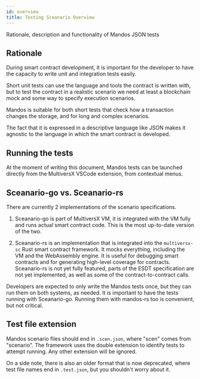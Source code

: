 ```yaml
---
id: overview
title: Testing Sceanario Overview
---
```


Rationale, description and functionality of Mandos JSON tests

## **Rationale**

During smart contract development, it is important for the developer to have the capacity to write unit and integration tests easily.

Short unit tests can use the language and tools the contract is written with, but to test the contract in a realistic scenario we need at least a blockchain mock and some way to specify execution scenarios.

Mandos is suitable for both short tests that check how a transaction changes the storage, and for long and complex scenarios.

The fact that it is expressed in a descriptive language like JSON makes it agnostic to the language in which the smart contract is developed.

## **Running the tests**

At the moment of writing this document, Mandos tests can be launched directly from the MultiversX VSCode extension, from contextual menus.

## **Sceanario-go vs. Sceanario-rs**

There are currently 2 implementations of the scenario specifications.

1. Sceanario-go is part of MultiversX VM, it is integrated with the VM fully and runs actual smart contract code. This is the most up-to-date version of the two.

2. Sceanario-rs is an implementation that is integrated into the `multiversx-sc` Rust smart contract framework. It mocks everything, including the VM and the WebAssembly engine. It is useful for debugging smart contracts and for generating high-level coverage for contracts. Sceanario-rs is not yet fully featured, parts of the ESDT specification are not yet implemented, as well as some of the contract-to-contract calls.

Developers are expected to only write the Mandos tests once, but they can run them on both systems, as needed. It is important to have the tests running with Sceanario-go. Running them with mandos-rs too is convenient, but not critical.

## **Test file extension**

Mandos scenario files should end in `.scen.json`, where "scen" comes from "scenario". The framework uses the double extension to identify tests to attempt running. Any other extension will be ignored.

On a side note, there is also an older format that is now deprecated, where test file names end in `.test.json`, but you shouldn't worry about it.
